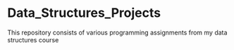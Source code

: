 # Data_Structures_Projects
This repository consists of various programming assignments from my data structures course
